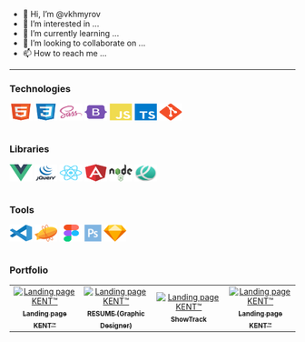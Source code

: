 - 👋 Hi, I’m @vkhmyrov
- 👀 I’m interested in ...
- 🌱 I’m currently learning ...
- 💞️ I’m looking to collaborate on ...
- 📫 How to reach me ...

<hr>
 <h3>Technologies</h3>
  <div style="display: inline_block">
  <img align="center" alt="Lari-HTML" height="30" width="40" src="https://raw.githubusercontent.com/devicons/devicon/master/icons/html5/html5-original.svg"/>
  <img align="center" alt="Lari-CSS" height="30" width="40" src="https://raw.githubusercontent.com/devicons/devicon/master/icons/css3/css3-original.svg"/>
   <img align="center" alt="Lari-CSS" height="30" width="40" src="https://raw.githubusercontent.com/devicons/devicon/master/icons/sass/sass-original.svg"/>
   <img align="center" alt="Lari-Bootstrap" height="30" width="40" src="https://raw.githubusercontent.com/devicons/devicon/master/icons/bootstrap/bootstrap-plain.svg"/>
  <img align="center" alt="Lari-Js" height="30" width="40" src="https://raw.githubusercontent.com/devicons/devicon/master/icons/javascript/javascript-plain.svg"/>
  <img align="center" alt="Lari-Ts" height="30" width="40" src="https://raw.githubusercontent.com/devicons/devicon/master/icons/typescript/typescript-plain.svg"/>
  <img align="center" alt="Lari-git" height="30" width="40" src="https://raw.githubusercontent.com/devicons/devicon/master/icons/git/git-plain.svg"/>
 </div>
 <br>
 <h3>Libraries</h3>
   <div style="display: inline_block">
    <img align="center" alt="logo Vue.js" height="30" width="40" src="logo/logo_Vue-js.svg"/>
    <img align="center" alt="logo Jqery" height="30" width="40" src="logo/logo_Jquery.svg"/>
    <img align="center" alt="Lari-React" height="30" width="40" src="https://raw.githubusercontent.com/devicons/devicon/master/icons/react/react-original.svg"/>
    <img align="center" alt="logo Angular" height="30" width="40" src="logo/logo_Angular.svg"/> 
    <img align="center" alt="logo Node-js" height="30" width="40" src="logo/logo_Node-js.svg"/> 
    <img align="center" alt="logo Emmet" height="30" width="40" src="logo/logo_Emmet.svg"/> 

 </div>
 <br>
 <h3>Tools</h3>
 <div style="display: inline_block">
  <img align="center" alt="vscode" height="30" width="40" src="https://github.com/devicons/devicon/blob/master/icons/vscode/vscode-original.svg"/>
  <img align="center" alt="logo Zeplin" height="30" width="40" src="logo/logo_Zeplin-60x48.svg"/>
  <img align="center" alt="figma" height="30" width="40" src="https://github.com/devicons/devicon/blob/master/icons/figma/figma-original.svg"/>
  <img align="center" alt="photoshop" height="30" width="30" src="https://github.com/devicons/devicon/blob/master/icons/photoshop/photoshop-plain.svg"/>
  <img align="center" alt="logo Sketch" height="30" width="40" src="logo/Sketch_Logo.svg"/>
 </div>
 <br>
<h3>Portfolio</h3>
<table>
  <tr>
    <td align="center">
      <a href="https://www.behance.net/gallery/127570699/Landing-page-KENT-%28COPY%29">
        <img src="https://mir-s3-cdn-cf.behance.net/projects/max_808/08c87f127570699.Y3JvcCwxNDAzLDEwOTgsMCw2NDQ.jpg" width="150px" alt="Landing page KENT™"/>
        <br />
        <sub>
          <b>Landing page KENT™</b>
        </sub>
      </a>
      <br />
    </td>
    <td align="center">
      <a href="https://www.behance.net/gallery/23413411/RESUME-%28Graphic-Designer%29">
        <img src="https://mir-s3-cdn-cf.behance.net/projects/max_808/db62a123413411.54d8d0ed2a323.png" width="150px" alt="Landing page KENT™"/>
        <br />
        <sub>
          <b>RESUME (Graphic Designer)</b>
        </sub>
      </a>
      <br />
    </td>
        <td align="center">
      <a href="https://vkhmyrov.github.io/MAIN-ACADEMY/">
        <img src="https://vkhmyrov.github.io/MAIN-ACADEMY/img/iphone-x-mockup@2x.png" width="150px" alt="Landing page KENT™"/>
        <br />
        <sub>
          <b>ShowTrack</b>
        </sub>
      </a>
      <br />
    </td>
        <td align="center">
      <a href="https://www.behance.net/gallery/127570699/Landing-page-KENT-%28COPY%29">
        <img src="https://mir-s3-cdn-cf.behance.net/projects/max_808/08c87f127570699.Y3JvcCwxNDAzLDEwOTgsMCw2NDQ.jpg" width="150px" alt="Landing page KENT™"/>
        <br />
        <sub>
          <b>Landing page KENT™</b>
        </sub>
      </a>
      <br />
    </td>


<!---
vkhmyrov/vkhmyrov is a ✨ special ✨ repository because its `README.md` (this file) appears on your GitHub profile.
You can click the Preview link to take a look at your changes.
--->
